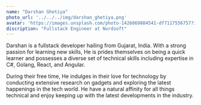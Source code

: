 ```yaml
---
name: "Darshan Ghetiya"
photo_url: '../../../img/darshan_ghetiya.png'
avatar: 'https://images.unsplash.com/photo-1426869884541-df7117556757?ixlib=rb-0.3.5&ixid=eyJhcHBfaWQiOjEyMDd9&s=6f3f4a6f359875679161702e81f2337a&auto=format&fit=crop&w=160&q=80'
discription: "Fullstack Engineer at Nurdsoft"
---
```


Darshan is a fullstack developer hailing from Gujarat, India. With a strong passion for learning new skills, He is prides themselves on being a quick learner and possesses a diverse set of technical skills including expertise in C#, Golang, React, and Angular.

During their free time, He indulges in their love for technology by conducting extensive research on gadgets and exploring the latest happenings in the tech world. He have a natural affinity for all things technical and enjoy keeping up with the latest developments in the industry.
